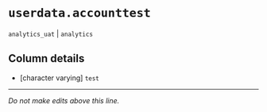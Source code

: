 # `userdata.accounttest`
`analytics_uat` | `analytics`

## Column details
* [character varying] `test`

-------------------------------------------------------------------------------
*Do not make edits above this line.*
